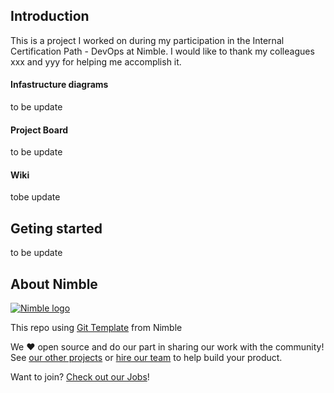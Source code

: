 ## Introduction

This is a project I worked on during my participation in the Internal Certification Path - DevOps at Nimble. I would like to thank my colleagues xxx and yyy for helping me accomplish it.

#### Infastructure diagrams

to be update

#### Project Board

to be update

#### Wiki

tobe update

## Geting started

to be update

## About Nimble

<a href="https://nimblehq.co/">
  <picture>
    <source media="(prefers-color-scheme: dark)" srcset="https://assets.nimblehq.co/logo/dark/logo-dark-text-160.png">
    <img alt="Nimble logo" src="https://assets.nimblehq.co/logo/light/logo-light-text-160.png">
  </picture>
</a>

This repo using [Git Template](https://github.com/nimblehq/git-template) from Nimble

We ❤️ open source and do our part in sharing our work with the community!
See [our other projects][community] or [hire our team][hire] to help build your product.

Want to join? [Check out our Jobs][jobs]!

[community]: https://github.com/nimblehq
[hire]: https://nimblehq.co/
[jobs]: https://jobs.nimblehq.co/
